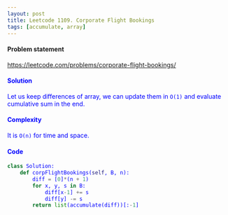```yaml
---
layout: post
title: Leetcode 1109. Corporate Flight Bookings
tags: [accumulate, array]
---
```


#### Problem statement

<a href="https://leetcode.com/problems/corporate-flight-bookings/"> <font color = blue>https://leetcode.com/problems/corporate-flight-bookings/

#### Solution
Let us keep differences of array, we can update them in `O(1)` and evaluate cumulative sum in the end.

#### Complexity
It is `O(n)` for time and space.

#### Code
```python
class Solution:
    def corpFlightBookings(self, B, n):
        diff = [0]*(n + 1)
        for x, y, s in B:
            diff[x-1] += s
            diff[y] -= s
        return list(accumulate(diff))[:-1]
```
